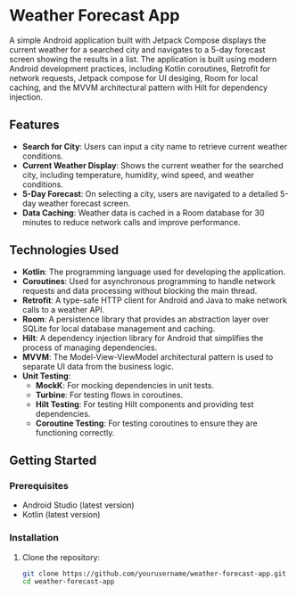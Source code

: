 # Weather Forecast App

A simple Android application built with Jetpack Compose displays the current weather for a searched city and navigates to a 5-day forecast screen showing the results in a list. 
The application is built using modern Android development practices, including Kotlin coroutines, Retrofit for network requests, Jetpack compose for UI desiging, Room for local caching, and the MVVM architectural pattern with Hilt for dependency injection.

## Features

- **Search for City**: Users can input a city name to retrieve current weather conditions.
- **Current Weather Display**: Shows the current weather for the searched city, including temperature, humidity, wind speed, and weather conditions.
- **5-Day Forecast**: On selecting a city, users are navigated to a detailed 5-day weather forecast screen.
- **Data Caching**: Weather data is cached in a Room database for 30 minutes to reduce network calls and improve performance.

## Technologies Used

- **Kotlin**: The programming language used for developing the application.
- **Coroutines**: Used for asynchronous programming to handle network requests and data processing without blocking the main thread.
- **Retrofit**: A type-safe HTTP client for Android and Java to make network calls to a weather API.
- **Room**: A persistence library that provides an abstraction layer over SQLite for local database management and caching.
- **Hilt**: A dependency injection library for Android that simplifies the process of managing dependencies.
- **MVVM**: The Model-View-ViewModel architectural pattern is used to separate UI data from the business logic.
- **Unit Testing**: 
  - **MockK**: For mocking dependencies in unit tests.
  - **Turbine**: For testing flows in coroutines.
  - **Hilt Testing**: For testing Hilt components and providing test dependencies.
  - **Coroutine Testing**: For testing coroutines to ensure they are functioning correctly.

## Getting Started

### Prerequisites

- Android Studio (latest version)
- Kotlin (latest version)

### Installation

1. Clone the repository:
   ```bash
   git clone https://github.com/yourusername/weather-forecast-app.git
   cd weather-forecast-app
